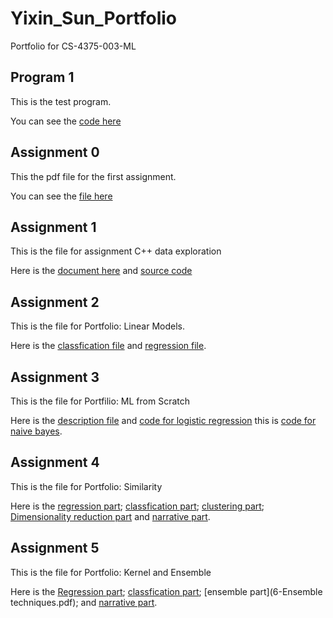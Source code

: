 # Yixin_Sun_Portfolio
 Portfolio for CS-4375-003-ML

## Program 1
 This is the test program.
 
 You can see the [code here](hello.py)

## Assignment 0

 This the pdf file for the first assignment.

 You can see the [file here](Overview_of_ML.pdf)

## Assignment 1

 This is the file for assignment C++ data exploration

 Here is the [document here](assignment2.docx) and [source code](Source.cpp)

## Assignment 2

 This is the file for Portfolio: Linear Models.
 
 Here is the [classfication file](Classfication.pdf) and [regression file](Regression.pdf).

## Assignment 3

 This is the file for Portfilio: ML from Scratch
 
 Here is the [description file](CS_4375_Description.pdf) and [code for logistic regression](log.cpp) this is [code for naive bayes](main.cpp).

## Assignment 4

 This is the file for Portfolio: Similarity

 Here is the [regression part](5-Regression.pdf); [classfication part](5-Classfication.pdf); [clustering part](5-Clustering.pdf); [Dimensionality reduction part](5-dimensionality-reduction.pdf) and [narrative part](5-Narrative.pdf).

## Assignment 5

 This is the file for Portfolio: Kernel and Ensemble

 Here is the [Regression part](6-Regression.pdf); [classfication part](6-N2Classification.pdf); [ensemble part](6-Ensemble techniques.pdf); and [narrative part](6-narrative.pdf).